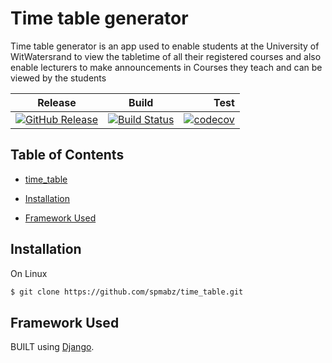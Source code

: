# Time table generator

Time table generator is an app used to enable students at the University of WitWatersrand to view the tabletime of all
their registered courses and also enable lecturers to make announcements in Courses they teach and can be viewed by the students 


|Release|Build        |Test    |
|-------|-------------|-------:|
|[![GitHub Release](https://img.shields.io/badge/release-v2.0-blue.svg)](https://github.com/spmabz/time_table/releases) |[![Build Status](https://travis-ci.com/spmabz/time_table.svg?branch=master)](https://travis-ci.com/spmabz/time_table)|[![codecov](https://codecov.io/gh/spmabz/time_table/branch/master/graph/badge.svg)](https://codecov.io/gh/spmabz/time_table)|


## Table of Contents
* [time_table](https://github.com/spmabz/time_table#time_table)
* [Installation](https://github.com/spmabz/time_table#installation)

* [Framework Used](https://github.com/spmabz/time_table#framework-used)

## Installation
On Linux
```bash
$ git clone https://github.com/spmabz/time_table.git

```

## Framework Used
 BUILT  using [Django](https://www.djangoproject.com/).
 